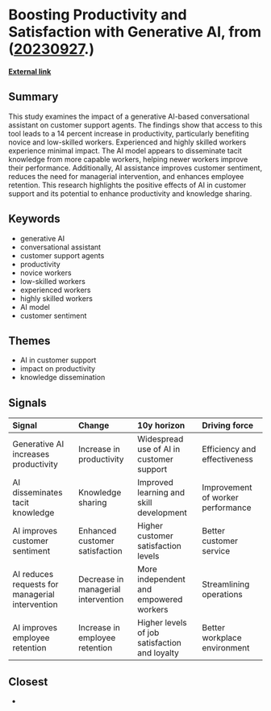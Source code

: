 # __Boosting Productivity and Satisfaction with Generative AI__, from ([20230927](https://kghosh.substack.com/p/20230927).)

__[External link](https://www.nber.org/papers/w31161?utm_source=substack&utm_medium=email)__



## Summary

This study examines the impact of a generative AI-based conversational assistant on customer support agents. The findings show that access to this tool leads to a 14 percent increase in productivity, particularly benefiting novice and low-skilled workers. Experienced and highly skilled workers experience minimal impact. The AI model appears to disseminate tacit knowledge from more capable workers, helping newer workers improve their performance. Additionally, AI assistance improves customer sentiment, reduces the need for managerial intervention, and enhances employee retention. This research highlights the positive effects of AI in customer support and its potential to enhance productivity and knowledge sharing.

## Keywords

* generative AI
* conversational assistant
* customer support agents
* productivity
* novice workers
* low-skilled workers
* experienced workers
* highly skilled workers
* AI model
* customer sentiment

## Themes

* AI in customer support
* impact on productivity
* knowledge dissemination

## Signals

| Signal                                          | Change                              | 10y horizon                                   | Driving force                     |
|:------------------------------------------------|:------------------------------------|:----------------------------------------------|:----------------------------------|
| Generative AI increases productivity            | Increase in productivity            | Widespread use of AI in customer support      | Efficiency and effectiveness      |
| AI disseminates tacit knowledge                 | Knowledge sharing                   | Improved learning and skill development       | Improvement of worker performance |
| AI improves customer sentiment                  | Enhanced customer satisfaction      | Higher customer satisfaction levels           | Better customer service           |
| AI reduces requests for managerial intervention | Decrease in managerial intervention | More independent and empowered workers        | Streamlining operations           |
| AI improves employee retention                  | Increase in employee retention      | Higher levels of job satisfaction and loyalty | Better workplace environment      |

## Closest

* 